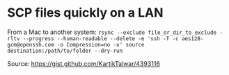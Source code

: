 # SCP files quickly on a LAN

From a Mac to another system:
`rsync --exclude file_or_dir_to_exclude -rltv --progress --human-readable --delete -e 'ssh -T -c aes128-gcm@openssh.com -o Compression=no -x' source destination:/path/to/folder --dry-run`

Source: https://gist.github.com/KartikTalwar/4393116
